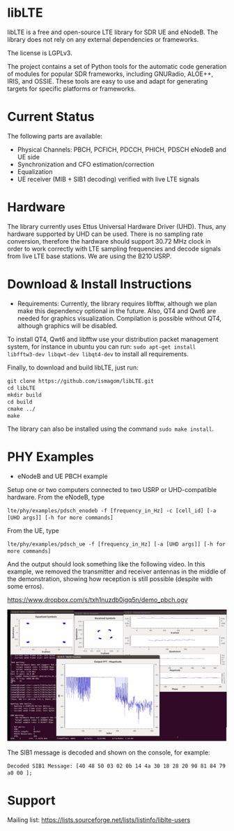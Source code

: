 libLTE
========

libLTE is a free and open-source LTE library for SDR UE and eNodeB. The library does not rely on any external dependencies or frameworks. 

The license is LGPLv3.

The project contains a set of Python tools for the automatic code generation of modules for popular SDR frameworks, including GNURadio, ALOE++, IRIS, and OSSIE. These tools are easy to use and adapt for generating targets for specific platforms or frameworks. 

Current Status
===============

The following parts are available:
 * Physical Channels: PBCH, PCFICH, PDCCH, PHICH, PDSCH eNodeB and UE side
 * Synchronization and CFO estimation/correction
 * Equalization
 * UE receiver (MIB + SIB1 decoding) verified with live LTE signals

Hardware
========

The library currently uses Ettus Universal Hardware Driver (UHD). Thus, any hardware supported by UHD can be used. There is no sampling rate conversion, therefore the hardware should support 30.72 MHz clock in order to work correctly with LTE sampling frequencies and decode signals from live LTE base stations. We are using the B210 USRP. 


Download & Install Instructions
=================================

* Requirements: Currently, the library requires libfftw, although we plan make this dependency optional in the future. Also, QT4 and Qwt6 are needed for graphics visualization. Compilation is possible without QT4, although graphics will be disabled.

To install QT4, Qwt6 and libfftw use your distribution packet management system, for instance in ubuntu you can run: `sudo apt-get install libfftw3-dev libqwt-dev libqt4-dev` to install all requirements. 


Finally, to download and build libLTE, just run: 
```
git clone https://github.com/ismagom/libLTE.git
cd libLTE
mkdir build
cd build
cmake ../
make 
```

The library can also be installed using the command ```sudo make install```. 

PHY Examples
==========

* eNodeB and UE PBCH example

Setup one or two computers connected to two USRP or UHD-compatible hardware. From the eNodeB, type

```
lte/phy/examples/pdsch_enodeb -f [frequency_in_Hz] -c [cell_id] [-a [UHD args]] [-h for more commands]
```

From the UE, type 
```
lte/phy/examples/pdsch_ue -f [frequency_in_Hz] [-a [UHD args]] [-h for more commands]
```

And the output should look something like the following video. In this example, we removed the transmitter and receiver antennas in the middle of the demonstration, showing how reception is still possible (despite with some erros). 

https://www.dropbox.com/s/txh1nuzdb0igq5n/demo_pbch.ogv

![Screenshopt of the PBCH example output](pbch_capture.png "Screenshopt of the PBCH example output")


The SIB1 message is decoded and shown on the console, for example: 

```
Decoded SIB1 Message: [40 48 50 03 02 0b 14 4a 30 18 28 20 90 81 84 79 a0 00 ];
```



Support
========

Mailing list: https://lists.sourceforge.net/lists/listinfo/liblte-users
